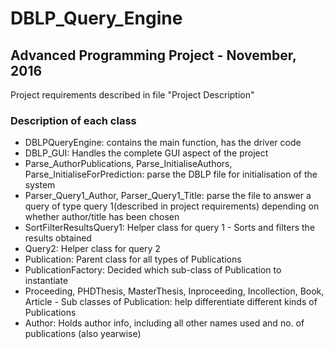 # DBLP_Query_Engine
## Advanced Programming Project - November, 2016

Project requirements described in file "Project Description"

### Description of each class

- DBLPQueryEngine: contains the main function, has the driver code
- DBLP_GUI: Handles the complete GUI aspect of the project
- Parse_AuthorPublications, Parse_InitialiseAuthors, Parse_InitialiseForPrediction: parse the DBLP file for initialisation of the system
- Parser_Query1_Author, Parser_Query1_Title: parse the file to answer a query of type query 1(described in project requirements) depending on whether author/title has been chosen
- SortFilterResultsQuery1: Helper class for query 1 - Sorts and filters the results obtained
- Query2: Helper class for query 2
- Publication: Parent class for all types of Publications
- PublicationFactory: Decided which sub-class of Publication to instantiate
- Proceeding, PHDThesis, MasterThesis, Inproceeding, Incollection, Book, Article - Sub classes of Publication: help differentiate different kinds of Publications
- Author: Holds author info, including all other names used and no. of publications (also yearwise)
